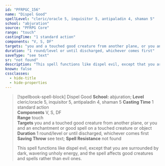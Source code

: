 ```yaml
---
id: "PFRPGC_156"
name: "Dispel Good"
spellLevel: "cleric/oracle 5, inquisitor 5, antipaladin 4, shaman 5"
school: "abjuration"
source: "PFRPG Core"
range: "touch"
castingTime: "1 standard action"
components: "V, S, DF"
targets: "you and a touched good creature from another plane, or you and an enchantment or good spell on a touched creature or object"
duration: "1 round/level or until discharged, whichever comes first"
saveType: "see text"
sr: "not found"
description: "This spell functions like dispel evil, except that you are surrounded by dark, wavering unholy energy, and the spell affects good creatures and spells rather than evil ones."
known: false
cssclasses:
  - hide-title
  - hide-properties
---
```


> [!spellbook-spell-block] Dispel Good
> **School:** abjuration; **Level** cleric/oracle 5, inquisitor 5, antipaladin 4, shaman 5
> **Casting Time** 1 standard action  
> **Components** V, S, DF  
> **Range** touch  
> **Targets** you and a touched good creature from another plane, or you and an enchantment or good spell on a touched creature or object  
> **Duration** 1 round/level or until discharged, whichever comes first  
> **Saving Throw** see text; **Spell Resistance** not found
> 
> This spell functions like dispel evil, except that you are surrounded by dark, wavering unholy energy, and the spell affects good creatures and spells rather than evil ones.